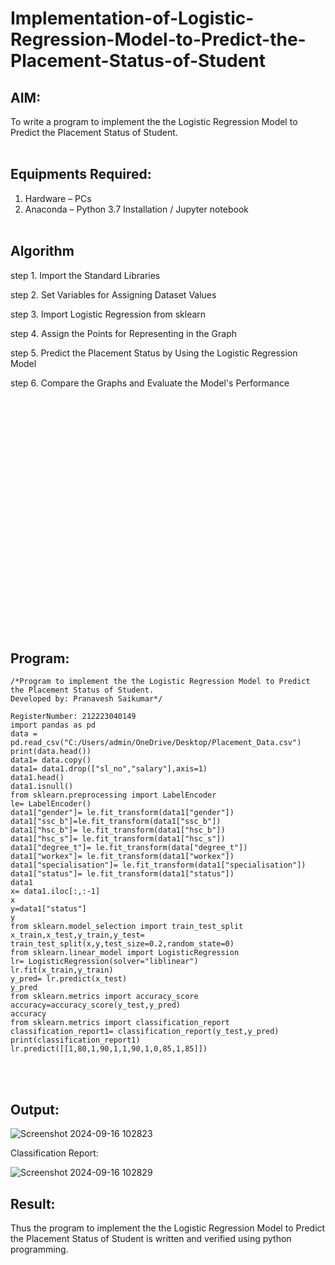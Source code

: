 # Implementation-of-Logistic-Regression-Model-to-Predict-the-Placement-Status-of-Student

## AIM:
To write a program to implement the the Logistic Regression Model to Predict the Placement Status of Student.
<br><br>
## Equipments Required:
1. Hardware – PCs
2. Anaconda – Python 3.7 Installation / Jupyter notebook
<br><br>
## Algorithm
step 1. Import the Standard Libraries 

step 2. Set Variables for Assigning Dataset Values

step 3. Import Logistic Regression from sklearn

step 4. Assign the Points for Representing in the Graph 

step 5. Predict the Placement Status by Using the Logistic Regression Model

step 6. Compare the Graphs and Evaluate the Model's Performance
<br><br><br><br><br><br><br><br><br><br><br><br><br><br><br><br><br><br><br><br><br><br><br><br>
## Program:
```
/*Program to implement the the Logistic Regression Model to Predict the Placement Status of Student.
Developed by: Pranavesh Saikumar*/

RegisterNumber: 212223040149 
import pandas as pd
data = pd.read_csv("C:/Users/admin/OneDrive/Desktop/Placement_Data.csv")
print(data.head())
data1= data.copy()
data1= data1.drop(["sl_no","salary"],axis=1)
data1.head()
data1.isnull()
from sklearn.preprocessing import LabelEncoder
le= LabelEncoder()
data1["gender"]= le.fit_transform(data1["gender"])
data1["ssc_b"]=le.fit_transform(data1["ssc_b"])
data1["hsc_b"]= le.fit_transform(data1["hsc_b"])
data1["hsc_s"]= le.fit_transform(data1["hsc_s"])
data1["degree_t"]= le.fit_transform(data["degree_t"])
data1["workex"]= le.fit_transform(data1["workex"])
data1["specialisation"]= le.fit_transform(data1["specialisation"])
data1["status"]= le.fit_transform(data1["status"])
data1
x= data1.iloc[:,:-1]
x
y=data1["status"]
y
from sklearn.model_selection import train_test_split
x_train,x_test,y_train,y_test= train_test_split(x,y,test_size=0.2,random_state=0)
from sklearn.linear_model import LogisticRegression
lr= LogisticRegression(solver="liblinear")
lr.fit(x_train,y_train)
y_pred= lr.predict(x_test)
y_pred
from sklearn.metrics import accuracy_score
accuracy=accuracy_score(y_test,y_pred)
accuracy
from sklearn.metrics import classification_report
classification_report1= classification_report(y_test,y_pred)
print(classification_report1)
lr.predict([[1,80,1,90,1,1,90,1,0,85,1,85]])
```
<br><br>
## Output:
![Screenshot 2024-09-16 102823](https://github.com/user-attachments/assets/dbcdd5fb-bccf-43c7-a7f3-1f8b3715e341)

Classification Report:

![Screenshot 2024-09-16 102829](https://github.com/user-attachments/assets/cf3d9c79-fd9d-4ea5-9951-6e309cc63ad8)

## Result:

Thus the program to implement the the Logistic Regression Model to Predict the Placement Status of Student is written and verified using python programming.
